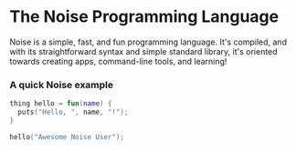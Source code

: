 # The Noise Programming Language

Noise is a simple, fast, and fun programming language. It's compiled, and with its straightforward syntax and simple standard library, it's oriented towards creating apps, command-line tools, and learning!

### A quick Noise example

```kotlin
thing hello = fun(name) {
  puts("Hello, ", name, "!");
}

hello("Awesome Noise User");
```
